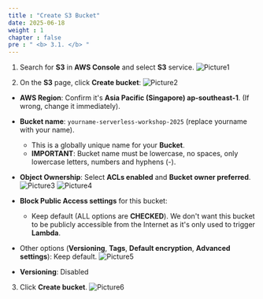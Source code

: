 ```yaml
---
title : "Create S3 Bucket"
date: 2025-06-18
weight : 1 
chapter : false
pre : " <b> 3.1. </b> "
---
```


1. Search for **S3** in **AWS Console** and select **S3** service.
![Picture1](/images/3.1/image1.png)

2. On the **S3** page, click **Create bucket**:
![Picture2](/images/3.1/image2.png)
- **AWS Region**: Confirm it's **Asia Pacific (Singapore) ap-southeast-1**. (If wrong, change it immediately).
- **Bucket name**: `yourname-serverless-workshop-2025` (replace yourname with your name).
    - This is a globally unique name for your **Bucket**.
    - **IMPORTANT**: Bucket name must be lowercase, no spaces, only lowercase letters, numbers and hyphens (-).
- **Object Ownership**: Select **ACLs enabled** and **Bucket owner preferred**.
![Picture3](/images/3.1/image3.png)
![Picture4](/images/3.1/image4.png)

- **Block Public Access settings** for this bucket: 
    - Keep default (ALL options are **CHECKED**). We don't want this bucket to be publicly accessible from the Internet as it's only used to trigger **Lambda**.
- Other options (**Versioning**, **Tags**, **Default encryption**, **Advanced settings**): Keep default.
![Picture5](/images/3.1/image5.png)
- **Versioning**: Disabled

3. Click **Create bucket**.
![Picture6](/images/3.1/image6.png)